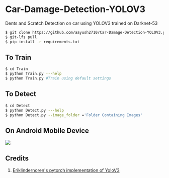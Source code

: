 # Car-Damage-Detection-YOLOV3
Dents and Scratch Detection on car using YOLOV3 trained on Darknet-53

```sh
$ git clone https://github.com/aayush2710/Car-Damage-Detection-YOLOV3.git
$ git-lfs pull
$ pip install -r requirements.txt
```
## To Train
```sh
$ cd Train
$ python Train.py ---help
$ python Train.py #Train using default settings
```
## To Detect
```sh
$ cd Detect
$ python Detect.py ---help
$ python Detect.py --image_folder ='Folder Containing Images'
```
## On Android Mobile Device
[![](https://raw.githubusercontent.com/aayush2710/Car-Damage-Detection-YOLOV3/master/Android-App/CarDamageDetector/app/src/main/res/mipmap-hdpi/ic_launcher.png?token=AKRRYJ6SFS5P5Y5RNSSP2SS7A3OKU)](https://github.com/aayush2710/Car-Damage-Detection-YOLOV3/releases/download/v1.0/app-release.apk)

## Credits
1. [Eriklindernoren's pytorch implementation of YoloV3](https://github.com/eriklindernoren/PyTorch-YOLOv3)
